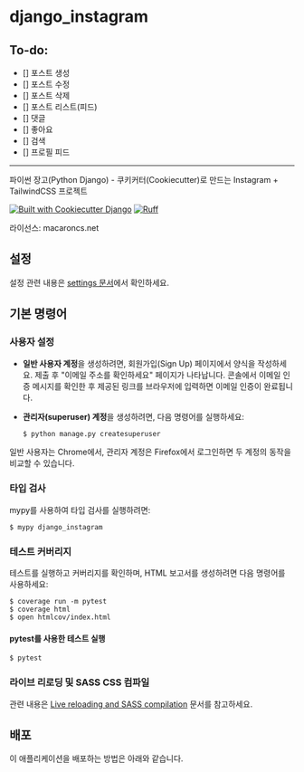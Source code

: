 # django_instagram

To-do:
--------
- [] 포스트 생성
- [] 포스트 수정
- [] 포스트 삭제
- [] 포스트 리스트(피드)
- [] 댓글
- [] 좋아요
- [] 검색
- [] 프로필 피드

--------



파이썬 장고(Python Django) - 쿠키커터(Cookiecutter)로 만드는 Instagram + TailwindCSS 프로젝트

[![Built with Cookiecutter Django](https://img.shields.io/badge/built%20with-Cookiecutter%20Django-ff69b4.svg?logo=cookiecutter)](https://github.com/cookiecutter/cookiecutter-django/)
[![Ruff](https://img.shields.io/endpoint?url=https://raw.githubusercontent.com/astral-sh/ruff/main/assets/badge/v2.json)](https://github.com/astral-sh/ruff)

라이선스: macaroncs.net


## 설정

설정 관련 내용은 [settings 문서](https://cookiecutter-django.readthedocs.io/en/latest/1-getting-started/settings.html)에서 확인하세요.

## 기본 명령어

### 사용자 설정

- **일반 사용자 계정**을 생성하려면, 회원가입(Sign Up) 페이지에서 양식을 작성하세요. 제출 후 "이메일 주소를 확인하세요" 페이지가 나타납니다. 콘솔에서 이메일 인증 메시지를 확인한 후 제공된 링크를 브라우저에 입력하면 이메일 인증이 완료됩니다.

- **관리자(superuser) 계정**을 생성하려면, 다음 명령어를 실행하세요:

      $ python manage.py createsuperuser

  
일반 사용자는 Chrome에서, 관리자 계정은 Firefox에서 로그인하면 두 계정의 동작을 비교할 수 있습니다.

### 타입 검사

mypy를 사용하여 타입 검사를 실행하려면:

    $ mypy django_instagram

### 테스트 커버리지

테스트를 실행하고 커버리지를 확인하며, HTML 보고서를 생성하려면 다음 명령어를 사용하세요:

    $ coverage run -m pytest
    $ coverage html
    $ open htmlcov/index.html

#### pytest를 사용한 테스트 실행

    $ pytest

### 라이브 리로딩 및 SASS CSS 컴파일

관련 내용은 [Live reloading and SASS compilation](https://cookiecutter-django.readthedocs.io/en/latest/2-local-development/developing-locally.html#using-webpack-or-gulp) 문서를 참고하세요.

## 배포

이 애플리케이션을 배포하는 방법은 아래와 같습니다.

